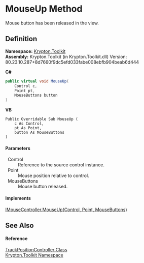# MouseUp Method


Mouse button has been released in the view.



## Definition
**Namespace:** <a href="79d2eac2-21f4-54ff-7552-b20c33c30600.md">Krypton.Toolkit</a>  
**Assembly:** Krypton.Toolkit (in Krypton.Toolkit.dll) Version: 80.23.10.287+8d7660f9dc5efd033fabe008ebfb904beab6d444

**C#**
``` C#
public virtual void MouseUp(
	Control c,
	Point pt,
	MouseButtons button
)
```
**VB**
``` VB
Public Overridable Sub MouseUp ( 
	c As Control,
	pt As Point,
	button As MouseButtons
)
```



#### Parameters
<dl><dt>  Control</dt><dd>Reference to the source control instance.</dd><dt>  Point</dt><dd>Mouse position relative to control.</dd><dt>  MouseButtons</dt><dd>Mouse button released.</dd></dl>

#### Implements
<a href="51984923-b916-2a5c-9543-0a78e968cf91.md">IMouseController.MouseUp(Control, Point, MouseButtons)</a>  


## See Also


#### Reference
<a href="934f8732-d25d-32a4-c44c-34ff103bdb87.md">TrackPositionController Class</a>  
<a href="79d2eac2-21f4-54ff-7552-b20c33c30600.md">Krypton.Toolkit Namespace</a>  

